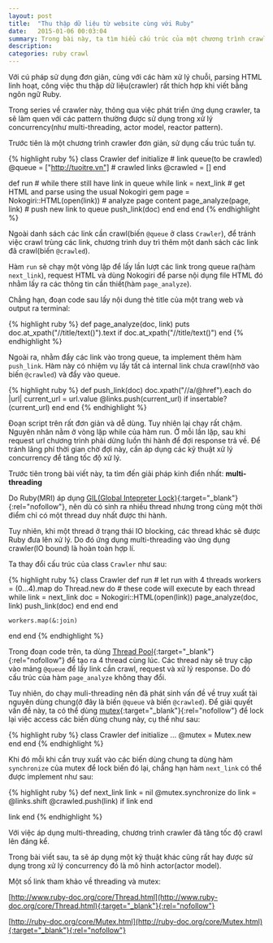 ```yaml
---
layout: post
title:  "Thu thập dữ liệu từ website cùng với Ruby"
date:   2015-01-06 00:03:04
summary: Trong bài này, ta tìm hiểu cấu trúc của một chương trình crawler đơn giản đồng thời áp dụng multi-threading để cải thiện tốc độ thực thi.
description: 
categories: ruby crawl
---
```


Với cú pháp sử dụng đơn giản, cùng với các hàm xử lý chuỗi, parsing HTML linh hoạt, công việc thu thập dữ liệu(crawler) rất thích hợp khi viết bằng ngôn ngữ Ruby.

Trong series về crawler này, thông qua việc phát triển ứng dụng crawler, ta sẽ làm quen với các pattern thường được sử dụng trong xử lý concurrency(như multi-threading, actor model, reactor pattern).

Trước tiên là một chương trình crawler đơn giản, sử dụng cấu trúc tuần tự.

{% highlight ruby %}
class Crawler
  def initialize
    # link queue(to be crawled)
    @queue = ["http://tuoitre.vn"]
    # crawled links
    @crawled = []
  end

  def run
    # while there still have link in queue
    while link = next_link
      # get HTML and parse using the usual Nokogiri gem
      page = Nokogiri::HTML(open(link))
      # analyze page content
      page_analyze(page, link)
      # push new link to queue
      push_link(doc)
    end
  end
end
{% endhighlight %}

Ngoài danh sách các link cần crawl(biến `@queue` ở class `Crawler`), để tránh việc crawl trùng các link, chương trình duy trì thêm một danh sách các link đã crawl(biến `@crawled`).

Hàm `run` sẽ chạy một vòng lặp để lấy lần lượt các link trong queue ra(hàm `next_link`), request HTML và dùng Nokogiri để parse nội dụng file HTML đó nhằm lấy ra các thông tin cần thiết(hàm `page_analyze`).

Chẳng hạn, đoạn code sau lấy nội dung thẻ title của một trang web và output ra terminal:

{% highlight ruby %}
def page_analyze(doc, link)
  puts doc.at_xpath("//title/text()").text if doc.at_xpath("//title/text()")
end
{% endhighlight %}

Ngoài ra, nhằm đẩy các link vào trong queue, ta implement thêm hàm `push_link`. Hàm này có nhiệm vụ lấy tất cả internal link chưa crawl(nhờ vào biến `@crawled`) và đẩy vào queue.

{% highlight ruby %}
def push_link(doc)
  doc.xpath("//a/@href").each do |url|
    current_url = url.value
    @links.push(current_url) if insertable?(current_url)
  end
end
{% endhighlight %}

Đoạn script trên rất đơn giản và dễ dùng. Tuy nhiên lại chạy rất chậm. Nguyên nhân nằm ở vòng lặp while của hàm run. Ở mỗi lần lặp, sau khi request url chương trình phải dừng luồn thi hành để đợi response trả về. Để tránh lãng phí thời gian chờ đợi này, cần áp dụng các kỹ thuật xử lý concurrency để tăng tốc độ xử lý.

Trước tiên trong bài viết này, ta tìm đến giải pháp kinh điển nhất: __multi-threading__

Do Ruby(MRI) áp dụng [GIL\(Global Intepreter Lock\)](http://en.wikipedia.org/wiki/Global_Interpreter_Lock){:target="_blank"}{:rel="nofollow"}, nên dù có sinh ra nhiều thread nhưng trong cùng một thời điểm chỉ có một thread duy nhất được thi hành.

Tuy nhiên, khi một thread ở trạng thái IO blocking, các thread khác sẽ được Ruby đưa lên xử lý. Do đó ứng dụng multi-threading vào ứng dụng crawler(IO bound) là hoàn toàn hợp lí.

Ta thay đổi cấu trúc của class `Crawler` như sau:

{% highlight ruby %}
class Crawler
  def run
    # let run with 4 threads
    workers = (0...4).map do
      Thread.new do
        # these code will execute by each thread
        while link = next_link
          doc = Nokogiri::HTML(open(link))
          page_analyze(doc, link)
          push_link(doc)
        end
      end
    end
  
    workers.map(&:join)
  end
end
{% endhighlight %}

Trong đoạn code trên, ta dùng [Thread Pool](http://en.wikipedia.org/wiki/Thread_pool_pattern){:target="_blank"}{:rel="nofollow"} để tạo ra 4 thread cùng lúc. Các thread này sẽ truy cập vào mảng `@queue` để lấy link cần crawl, request và xử lý response. Do đó cấu trúc của hàm `page_analyze` không thay đổi.

Tuy nhiên, do chạy muli-threading nên đã phát sinh vấn đề về truy xuất tài nguyên dùng chung(ở đây là biến `@queue` và biến `@crawled`). Để giải quyết vấn đề này, ta có thể dùng [mutex](http://en.wikipedia.org/wiki/Mutual_exclusion){:target="_blank"}{:rel="nofollow"} để lock lại việc access các biến dùng chung này, cụ thể như sau:

{% highlight ruby %}
class Crawler
  def initialize
    ...
    @mutex = Mutex.new
  end
end
{% endhighlight %}

Khi đó mỗi khi cần truy xuất vào các biến dùng chung ta dùng hàm `synchronize` của mutex để lock biến đó lại, chẳng hạn hàm `next_link` có thể được implement như sau:

{% highlight ruby %}
def next_link
  link = nil
  @mutex.synchronize do
    link = @links.shift
    @crawled.push(link) if link
  end

  link
end
{% endhighlight %}

Với việc áp dụng multi-threading, chương trình crawler đã tăng tốc độ crawl lên đáng kể.

Trong bài viết sau, ta sẽ áp dụng một kỹ thuật khác cũng rất hay được sử dụng trong xử lý concurrency đó là mô hình actor(actor model).

Một số link tham khảo về threading và mutex:

[http://www.ruby-doc.org/core/Thread.html](http://www.ruby-doc.org/core/Thread.html){:target="_blank"}{:rel="nofollow"}

[http://ruby-doc.org/core/Mutex.html](http://ruby-doc.org/core/Mutex.html){:target="_blank"}{:rel="nofollow"}
